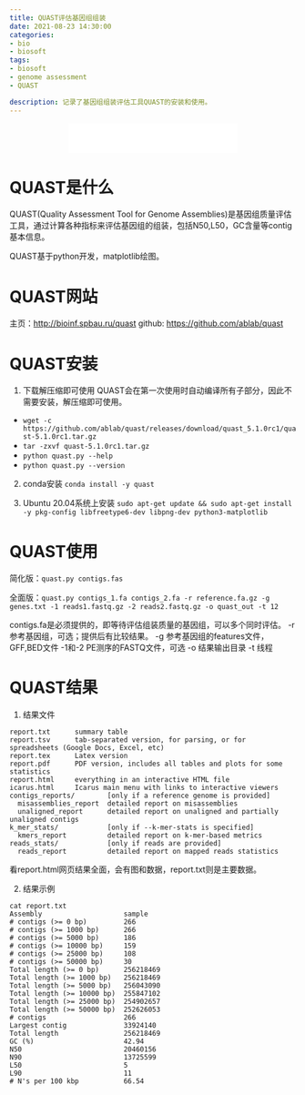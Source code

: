 ```yaml
---
title: QUAST评估基因组组装
date: 2021-08-23 14:30:00
categories: 
- bio
- biosoft
tags:
- biosoft
- genome assessment
- QUAST

description: 记录了基因组组装评估工具QUAST的安装和使用。
---
```


<div align="middle"><iframe frameborder="no" border="0" marginwidth="0" marginheight="0" width=298 height=52 src="//music.163.com/outchain/player?type=2&id=1697043&auto=1&height=32"></iframe></div>

# QUAST是什么
QUAST(Quality Assessment Tool for Genome Assemblies)是基因组质量评估工具，通过计算各种指标来评估基因组的组装，包括N50,L50，GC含量等contig基本信息。

QUAST基于python开发，matplotlib绘图。

# QUAST网站
主页：http://bioinf.spbau.ru/quast
github: https://github.com/ablab/quast

# QUAST安装
1. 下载解压缩即可使用
QUAST会在第一次使用时自动编译所有子部分，因此不需要安装，解压缩即可使用。
- `wget -c https://github.com/ablab/quast/releases/download/quast_5.1.0rc1/quast-5.1.0rc1.tar.gz`
- `tar -zxvf quast-5.1.0rc1.tar.gz`
- `python quast.py --help`
- `python quast.py --version`

2. conda安装
`conda install -y quast`

3. Ubuntu 20.04系统上安装
`sudo apt-get update && sudo apt-get install -y pkg-config libfreetype6-dev libpng-dev python3-matplotlib`


# QUAST使用
简化版：`quast.py contigs.fas`

全面版：`quast.py contigs_1.fa contigs_2.fa -r reference.fa.gz -g genes.txt -1 reads1.fastq.gz -2 reads2.fastq.gz -o quast_out -t 12`

contigs.fa是必须提供的，即等待评估组装质量的基因组，可以多个同时评估。
-r 参考基因组，可选；提供后有比较结果。
-g 参考基因组的features文件，GFF,BED文件
-1和-2 PE测序的FASTQ文件，可选
-o 结果输出目录
-t 线程

# QUAST结果
1. 结果文件

```
report.txt      summary table
report.tsv      tab-separated version, for parsing, or for spreadsheets (Google Docs, Excel, etc)  
report.tex      Latex version
report.pdf      PDF version, includes all tables and plots for some statistics
report.html     everything in an interactive HTML file
icarus.html     Icarus main menu with links to interactive viewers
contigs_reports/        [only if a reference genome is provided]
  misassemblies_report  detailed report on misassemblies
  unaligned_report      detailed report on unaligned and partially unaligned contigs
k_mer_stats/            [only if --k-mer-stats is specified]
  kmers_report          detailed report on k-mer-based metrics
reads_stats/            [only if reads are provided]
  reads_report          detailed report on mapped reads statistics
```

看report.html网页结果全面，会有图和数据，report.txt则是主要数据。

2. 结果示例

```
cat report.txt
Assembly                    sample
# contigs (>= 0 bp)         266
# contigs (>= 1000 bp)      266
# contigs (>= 5000 bp)      186
# contigs (>= 10000 bp)     159
# contigs (>= 25000 bp)     108
# contigs (>= 50000 bp)     30
Total length (>= 0 bp)      256218469
Total length (>= 1000 bp)   256218469
Total length (>= 5000 bp)   256043090
Total length (>= 10000 bp)  255847102
Total length (>= 25000 bp)  254902657
Total length (>= 50000 bp)  252626053
# contigs                   266
Largest contig              33924140
Total length                256218469
GC (%)                      42.94
N50                         20460156
N90                         13725599
L50                         5
L90                         11
# N's per 100 kbp           66.54
```